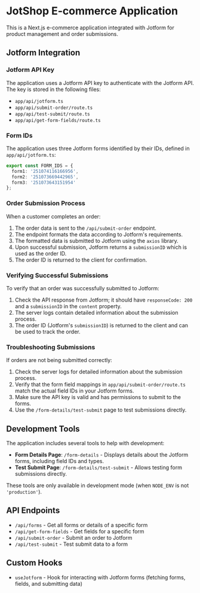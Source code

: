 # JotShop E-commerce Application

This is a Next.js e-commerce application integrated with Jotform for product management and order submissions.

## Jotform Integration

### Jotform API Key

The application uses a Jotform API key to authenticate with the Jotform API. The key is stored in the following files:
- `app/api/jotform.ts`
- `app/api/submit-order/route.ts`
- `app/api/test-submit/route.ts`
- `app/api/get-form-fields/route.ts`

### Form IDs

The application uses three Jotform forms identified by their IDs, defined in `app/api/jotform.ts`:
```typescript
export const FORM_IDS = {
  form1: '251074116166956',
  form2: '251073669442965',
  form3: '251073643151954'
};
```

### Order Submission Process

When a customer completes an order:

1. The order data is sent to the `/api/submit-order` endpoint.
2. The endpoint formats the data according to Jotform's requirements.
3. The formatted data is submitted to Jotform using the `axios` library.
4. Upon successful submission, Jotform returns a `submissionID` which is used as the order ID.
5. The order ID is returned to the client for confirmation.

### Verifying Successful Submissions

To verify that an order was successfully submitted to Jotform:

1. Check the API response from Jotform; it should have `responseCode: 200` and a `submissionID` in the `content` property.
2. The server logs contain detailed information about the submission process.
3. The order ID (Jotform's `submissionID`) is returned to the client and can be used to track the order.

### Troubleshooting Submissions

If orders are not being submitted correctly:

1. Check the server logs for detailed information about the submission process.
2. Verify that the form field mappings in `app/api/submit-order/route.ts` match the actual field IDs in your Jotform forms.
3. Make sure the API key is valid and has permissions to submit to the forms.
4. Use the `/form-details/test-submit` page to test submissions directly.

## Development Tools

The application includes several tools to help with development:

- **Form Details Page**: `/form-details` - Displays details about the Jotform forms, including field IDs and types.
- **Test Submit Page**: `/form-details/test-submit` - Allows testing form submissions directly.

These tools are only available in development mode (when `NODE_ENV` is not `'production'`).

## API Endpoints

- `/api/forms` - Get all forms or details of a specific form
- `/api/get-form-fields` - Get fields for a specific form
- `/api/submit-order` - Submit an order to Jotform
- `/api/test-submit` - Test submit data to a form

## Custom Hooks

- `useJotform` - Hook for interacting with Jotform forms (fetching forms, fields, and submitting data) 